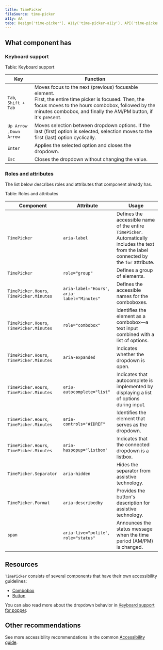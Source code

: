 ```yaml
---
title: TimePicker
fileSource: time-picker
a11y: AA
tabs: Design('time-picker'), A11y('time-picker-a11y'), API('time-picker-api'), Example('time-picker-code'), Changelog('time-picker-changelog')
---
```


## What component has

### Keyboard support

Table: Keyboard support

| Key                      | Function                                                                |
| ------------------------ | ----------------------------------------------------------------------- |
| `Tab`, <nobr>`Shift + Tab`</nobr>     | Moves focus to the next (previous) focusable element. <br/>First, the entire time picker is focused. Then, the focus moves to the hours combobox, followed by the minutes combobox, and finally the AM/PM button, if it's present. |
| `Up Arrow` , `Down Arrow`             | Moves selection between dropdown options. If the last (first) option is selected, selection moves to the first (last) option cyclically. |
| `Enter`                               | Applies the selected option and closes the dropdown.       |
| `Esc`                                 | Closes the dropdown without changing the value. |

### Roles and attributes

The list below describes roles and attributes that component already has.

Table: Roles and attributes

| Component               | Attribute              | Usage                                                         |
| --------------------    | ---------------------- | ------------------------------------------------------------- |
| `TimePicker`            | `aria-label`           | Defines the accessible name of the entire `TimePicker`. Automatically includes the text from the label connected by the `for` attribute. |
| `TimePicker`            | `role="group"`         | Defines a group of elements. |
| `TimePicker.Hours`, `TimePicker.Minutes` | `aria-label="Hours"`, `aria-label="Minutes"` | Defines the accessible names for the comboboxes. |
| `TimePicker.Hours`, `TimePicker.Minutes` | `role="combobox"`          | Identifies the element as a combobox—a text input combined with a list of options. |
| `TimePicker.Hours`, `TimePicker.Minutes` | `aria-expanded`            | Indicates whether the dropdown is open. |
| `TimePicker.Hours`, `TimePicker.Minutes` | `aria-autocomplete="list"` | Indicates that autocomplete is implemented by displaying a list of options during input. |
| `TimePicker.Hours`, `TimePicker.Minutes` | `aria-controls="#IDREF"`   | Identifies the element that serves as the dropdown. |
| `TimePicker.Hours`, `TimePicker.Minutes` | `aria-haspopup="listbox"`  | Indicates that the connected dropdown is a listbox.   |
| `TimePicker.Separator`  | `aria-hidden`          | Hides the separator from assistive technology. |
| `TimePicker.Format`     | `aria-describedby`     | Provides the button's description for assistive technology. |
| `span`                  | `aria-live="polite"`, `role="status"`      | Announces the status message when the time period (AM/PM) is changed. |

## Resources

`TimePicker` consists of several components that have their own accessibility guidelines:

- [Combobox](../auto-suggest/auto-suggest-a11y.md)
- [Button](../button/button-a11y.md)

You can also read more about the dropdown behavior in [Keyboard support for popper](/core-principles/a11y/a11y-keyboard#keyboard-support-for-popper).

## Other recommendations

See more accessibility recommendations in the common [Accessibility guide](/core-principles/a11y/a11y).

<!--@include: ./time-picker-a11y-report.md-->
